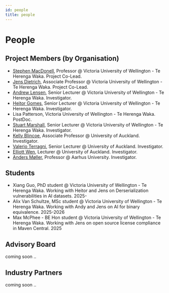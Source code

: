 ```yaml
---
id: people
title: people
---
```


# People

## Project Members (by Organisation)

- [Stephen MacDonell](https://people.wgtn.ac.nz/stephen.macdonell), Professor @ Victoria University of Wellington - Te Herenga Waka. Project Co-Lead. 
- [Jens Dietrich](https://people.wgtn.ac.nz/jens.dietrich/), Associate Professor @ Victoria University of Wellington - Te Herenga Waka. Project Co-Lead. 
- [Andrew Lensen](https://people.wgtn.ac.nz/andrew.lensen), Senior Lecturer @ Victoria University of Wellington - Te Herenga Waka. Investigator.
- [Heitor Gomes](https://people.wgtn.ac.nz/heitor.gomes/), Senior Lecturer @ Victoria University of Wellington - Te Herenga Waka. Investigator.
- Lisa Patterson, Victoria University of Wellington - Te Herenga Waka. PostDoc. 
- [Stuart Marshall](https://people.wgtn.ac.nz/stuart.marshall/), Senior Lecturer @ Victoria University of Wellington - Te Herenga Waka. Investigator.
- [Kelly Blincoe](https://profiles.auckland.ac.nz/k-blincoe/), Associate Professor @ University of Auckland. Investigator.
- [Valerio Terragni](https://profiles.auckland.ac.nz/v-terragni), Senior Lecturer @ University of Auckland. Investigator.
- [Elliott Wen](https://profiles.auckland.ac.nz/elliott-wen), Lecturer @ University of Auckland. Investigator.
- [Anders Møller](https://cs.au.dk/~amoeller/), Professor @ Aarhus University. Investigator.

## Students

- Xiang Guo, PhD student @ Victoria University of Wellington - Te Herenga Waka. Working with Heitor and Jens on Derserialization vulnerabilities in AI datasets. 2025-
- Alix Van Schultze, MSc student @ Victoria University of Wellington - Te Herenga Waka. Working with Andy and Jens on AI for binary equivalence. 2025-2026
- Max McPhee - BE Hon student @ Victoria University of Wellington - Te Herenga Waka. Working with Jens on open source license compliance in Maven Central. 2025


## Advisory Board

coming soon .. 

## Industry Partners 

coming soon .. 
